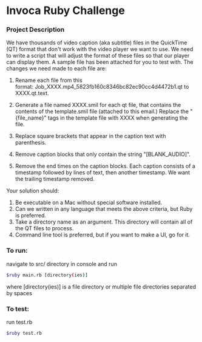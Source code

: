 # Invoca Ruby Challenge

### Project Description
We have thousands of video caption (aka subtitle) files in the QuickTime (QT) format that don't work with the video player we want to use. We need to write a script that will adjust the format of these files so that our player can display them. A sample file has been attached for you to test with. The changes we need made to each file are:

1. Rename each file from this format: Job_XXXX.mp4_5823fb160c8346bc82ec90cc4d4472b1.qt to XXXX.qt.text.
2. Generate a file named XXXX.smil for each qt file, that contains the contents of the template.smil file (attached to this email.) Replace the "{file_name}" tags in the template file with XXXX when generating the file.
3. Replace square brackets that appear in the caption text with parenthesis.   
4. Remove caption blocks that only contain the string "[BLANK_AUDIO]".  

5. Remove the end times on the caption blocks. Each caption consists of a timestamp followed by lines of text, then another timestamp. We want the trailing timestamp removed.

Your solution should:

1. Be executable on a Mac without special software installed.
2. Can we written in any language that meets the above criteria, but Ruby is preferred.
3. Take a directory name as an argument. This directory will contain all of the QT files to process.
4. Command line tool is preferred, but if you want to make a UI, go for it.


### To run:
navigate to src/ directory in console and run 
```bash
$ruby main.rb [directory(ies)]
```
where [directory(ies)] is a file directory or multiple file directories separated by spaces

### To test:
run test.rb 
```bash
$ruby test.rb
```
